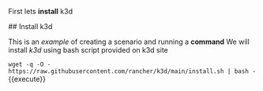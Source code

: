 First lets **install** k3d

## Install k3d

This is an _example_ of creating a scenario and running a **command**
We will install _k3d_ using bash script provided on k3d site 

`wget -q -O - https://raw.githubusercontent.com/rancher/k3d/main/install.sh | bash -`{{execute}}
